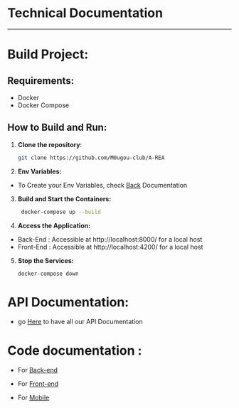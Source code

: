 # Technical Documentation

---

# Build Project:

## Requirements:
- Docker
- Docker Compose

## How to Build and Run:

1. **Clone the repository**:
   ```bash
   git clone https://github.com/M0ugou-club/A-REA

2. **Env Variables:**

- To Create your Env Variables, check [Back](./Back-end) Documentation

3. **Build and Start the Containers:**
   ```bash
    docker-compose up --build

4. **Access the Application:**

- Back-End : Accessible at http://localhost:8000/ for a local host
- Front-End : Accessible at http://localhost:4200/ for a local host

5. **Stop the Services:**
   ```bash
   docker-compose down
   
# API Documentation:

- go [Here](http://inox-qcb.fr:8000/api-docs) to have all our API Documentation


# Code documentation :

- For [Back-end](./Back-end.md)

- For [Front-end](./Back-end.md)

- For [Mobile](./Back-end.md)
